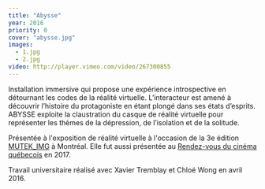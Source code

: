 ```yaml
---
title: "Abysse"
year: 2016
priority: 0
cover: "abysse.jpg"
images:
  - 1.jpg
  - 2.jpg
video: http://player.vimeo.com/video/267300855
---
```


Installation immersive qui propose une expérience introspective en détournant les codes de la réalité virtuelle. L’interacteur est amené à découvrir l’histoire du protagoniste en étant plongé dans ses états d’esprits. ABYSSE exploite la claustration du casque de réalité virtuelle pour représenter les thèmes de la dépression, de l’isolation et de la solitude.

Présentée à l'exposition de réalité virtuelle à l'occasion de la 3e édition [MUTEK_IMG](http://www.mutek.org/) à Montréal. Elle fut aussi présentée au [Rendez-vous du cinéma québecois](https://rendez-vous.quebeccinema.ca/) en 2017.

Travail universitaire réalisé avec Xavier Tremblay et Chloé Wong en avril 2016.
